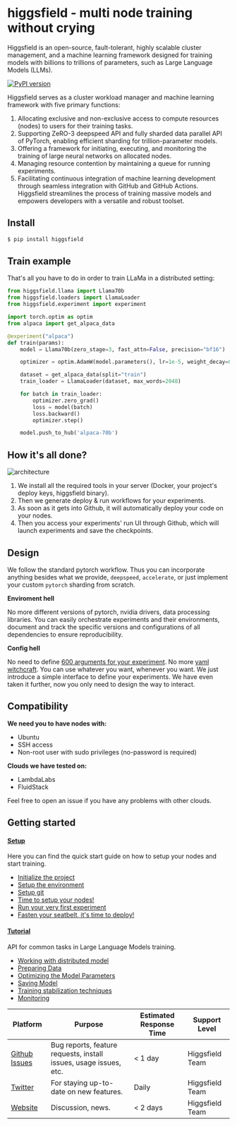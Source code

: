 # higgsfield - multi node training without crying


Higgsfield is an open-source, fault-tolerant, highly scalable cluster management, and a machine learning framework designed for training models with billions to trillions of parameters, such as Large Language Models (LLMs).

[![PyPI version](https://badge.fury.io/py/higgsfield.svg)](https://badge.fury.io/py/higgsfield)


Higgsfield serves as a cluster workload manager and machine learning framework with five primary functions:

1. Allocating exclusive and non-exclusive access to compute resources (nodes) to users for their training tasks.
2. Supporting ZeRO-3 deepspeed API and fully sharded data parallel API of PyTorch, enabling efficient sharding for trillion-parameter models.
3. Offering a framework for initiating, executing, and monitoring the training of large neural networks on allocated nodes.
4. Managing resource contention by maintaining a queue for running experiments.
5. Facilitating continuous integration of machine learning development through seamless integration with GitHub and GitHub Actions.
   Higgsfield streamlines the process of training massive models and empowers developers with a versatile and robust toolset.
## Install

```bash
$ pip install higgsfield
```



## Train example

That's all you have to do in order to train LLaMa in a distributed setting:

```python
from higgsfield.llama import Llama70b
from higgsfield.loaders import LlamaLoader
from higgsfield.experiment import experiment

import torch.optim as optim
from alpaca import get_alpaca_data

@experiment("alpaca")
def train(params):
    model = Llama70b(zero_stage=3, fast_attn=False, precision="bf16")

    optimizer = optim.AdamW(model.parameters(), lr=1e-5, weight_decay=0.0)

    dataset = get_alpaca_data(split="train")
    train_loader = LlamaLoader(dataset, max_words=2048)

    for batch in train_loader:
        optimizer.zero_grad()
        loss = model(batch)
        loss.backward()
        optimizer.step()

    model.push_to_hub('alpaca-70b')
```

## How it's all done?

![architecture](https://raw.githubusercontent.com/higgsfield/higgsfield/main/docs/static/architecture.png)

1. We install all the required tools in your server (Docker, your project's deploy keys, higgsfield binary).
2. Then we generate deploy & run workflows for your experiments.
3. As soon as it gets into Github, it will automatically deploy your code on your nodes.
4. Then you access your experiments' run UI through Github, which will launch experiments and save the checkpoints.

## Design

We follow the standard pytorch workflow. Thus you can incorporate anything besides what we provide, `deepspeed`, `accelerate`, or just implement your custom `pytorch` sharding from scratch.

**Enviroment hell**

No more different versions of pytorch, nvidia drivers, data processing libraries.
You can easily orchestrate experiments and their environments, document and track the specific versions and configurations of all dependencies to ensure reproducibility.

**Config hell**

No need to define [600 arguments for your experiment](https://github.com/huggingface/transformers/blob/aaccf1844eccbb90cc923378e3c37a6b143d03fb/src/transformers/training_args.py#L161). No more [yaml witchcraft](https://hydra.cc/).
You can use whatever you want, whenever you want. We just introduce a simple interface to define your experiments. We have even taken it further, now you only need to design the way to interact.

## Compatibility

**We need you to have nodes with:**

- Ubuntu
- SSH access
- Non-root user with sudo privileges (no-password is required)

**Clouds we have tested on:**

- LambdaLabs
- FluidStack

Feel free to open an issue if you have any problems with other clouds.

## Getting started

#### [Setup](./setup.md)

Here you can find the quick start guide on how to setup your nodes and start training.

- [Initialize the project](https://github.com/higgsfield/higgsfield/blob/main/setup.md#initialize-the-project)
- [Setup the environment](https://github.com/higgsfield/higgsfield/blob/main/setup.md#setup-the-environment)
- [Setup git](https://github.com/higgsfield/higgsfield/blob/main/setup.md#setup-git)
- [Time to setup your nodes!](https://github.com/higgsfield/higgsfield/blob/main/setup.md#time-to-setup-your-nodes)
- [Run your very first experiment](https://github.com/higgsfield/higgsfield/blob/main/setup.md#run-your-very-first-experiment)
- [Fasten your seatbelt, it's time to deploy!](https://github.com/higgsfield/higgsfield/blob/main/setup.md#fasten-your-seatbelt-its-time-to-deploy)

#### [Tutorial](./tutorial.md)

API for common tasks in Large Language Models training.

- [Working with distributed model](https://github.com/higgsfield/higgsfield/blob/main/tutorial.md#working-with-distributed-model)
- [Preparing Data](https://github.com/higgsfield/higgsfield/blob/main/tutorial.md#preparing-data)
- [Optimizing the Model Parameters](https://github.com/higgsfield/higgsfield/blob/main/tutorial.md#optimizing-the-model-parameters)
- [Saving Model](https://github.com/higgsfield/higgsfield/blob/main/tutorial.md#saving-model)
- [Training stabilization techniques](https://github.com/higgsfield/higgsfield/blob/main/tutorial.md#training-stabilization-techniques)
- [Monitoring](https://github.com/higgsfield/higgsfield/blob/main/tutorial.md#monitoring)

| Platform                                                          | Purpose                                                           | Estimated Response Time | Support Level   |
| ----------------------------------------------------------------- | ----------------------------------------------------------------- | ----------------------- | --------------- |
| [Github Issues](https://github.com/higgsfield/higgsfield/issues/) | Bug reports, feature requests, install issues, usage issues, etc. | < 1 day                 | Higgsfield Team |
| [Twitter](https://twitter.com/higgsfield_ai/)                     | For staying up-to-date on new features.                           | Daily                   | Higgsfield Team |
| [Website](https://higgsfield.ai/)                                 | Discussion, news.                                                 | < 2 days                | Higgsfield Team |
